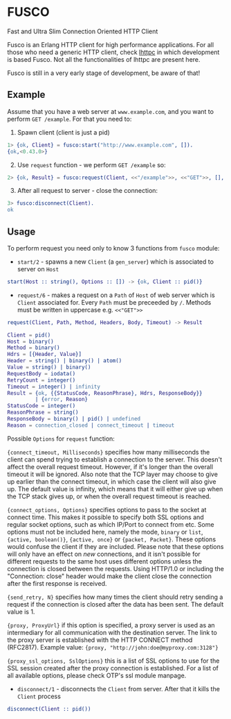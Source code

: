 FUSCO
=====

Fast and Ultra Slim Connection Oriented HTTP Client

Fusco is an Erlang HTTP client for high performance applications.
For all those who need a generic HTTP client, check [lhttpc](https://github.com/esl/lhttpc) in which development is based Fusco. Not all the functionalities of lhttpc are present here.

Fusco is still in a very early stage of development, be aware of that!

Example
-----

Assume that you have a web server at `www.example.com`, and you want to perform `GET /example`. For that you need to:
1. Spawn client (client is just a pid)
```erlang
1> {ok, Client} = fusco:start("http://www.example.com", []).
{ok,<0.43.0>}
```
2. Use `request` function - we perform `GET /example` so:
```erlang
2> {ok, Result} = fusco:request(Client, <<"/example">>, <<"GET">>, [], [], 5000).
```
3. After all request to server - close the connection:
```erlang
3> fusco:disconnect(Client).
ok
```

Usage
----
To perform request you need only to know 3 functions from `fusco` module:
* `start/2` - spawns a new `Client` (a `gen_server`) which is associated to server on `Host`
```erlang
start(Host :: string(), Options :: []) -> {ok, Client :: pid()}
``` 
* `request/6` - makes a request on a `Path` of `Host` of web server which is `Client` associated for. Every `Path` must be preceeded by `/`. Methods must be written in uppercase e.g. `<<"GET">>`
```erlang
request(Client, Path, Method, Headers, Body, Timeout) -> Result

Client = pid()
Host = binary()
Method = binary()
Hdrs = [{Header, Value}]
Header = string() | binary() | atom()
Value = string() | binary()
RequestBody = iodata()
RetryCount = integer()
Timeout = integer() | infinity
Result = {ok, {{StatusCode, ReasonPhrase}, Hdrs, ResponseBody}}
         | {error, Reason}
StatusCode = integer()
ReasonPhrase = string()
ResponseBody = binary() | pid() | undefined
Reason = connection_closed | connect_timeout | timeout
``` 

Possible `Options` for `request` function:

`{connect_timeout, Milliseconds}` specifies how many milliseconds the
client can spend trying to establish a connection to the server. This
doesn't affect the overall request timeout. However, if it's longer than
the overall timeout it will be ignored. Also note that the TCP layer may
choose to give up earlier than the connect timeout, in which case the
client will also give up. The default value is infinity, which means that
it will either give up when the TCP stack gives up, or when the overall
request timeout is reached.

`{connect_options, Options}` specifies options to pass to the socket at
connect time. This makes it possible to specify both SSL options and
regular socket options, such as which IP/Port to connect from etc.
Some options must not be included here, namely the mode, `binary`
or `list`, `{active, boolean()}`, `{active, once}` or `{packet, Packet}`.
These options would confuse the client if they are included.
Please note that these options will only have an effect on *new*
connections, and it isn't possible for different requests
to the same host uses different options unless the connection is closed
between the requests. Using HTTP/1.0 or including the "Connection: close"
header would make the client close the connection after the first
response is received.

`{send_retry, N}` specifies how many times the client should retry
sending a request if the connection is closed after the data has been
sent. The default value is 1.
 
`{proxy, ProxyUrl}` if this option is specified, a proxy server is used as
an intermediary for all communication with the destination server. The link
to the proxy server is established with the HTTP CONNECT method (RFC2817).
Example value: `{proxy, "http://john:doe@myproxy.com:3128"}`
 
`{proxy_ssl_options, SslOptions}` this is a list of SSL options to use for
the SSL session created after the proxy connection is established. For a
list of all available options, please check OTP's ssl module manpage.
* `disconnect/1` - disconnects the `Client` from server. After that it kills the `Client` process
```erlang
disconnect(Client :: pid())
``` 

